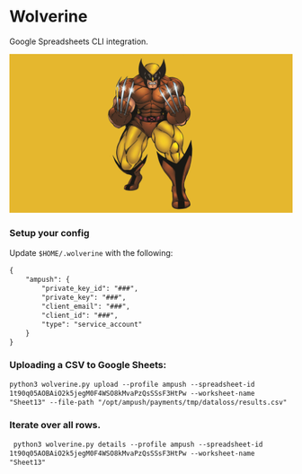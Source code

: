 # Wolverine
Google Spreadsheets CLI integration.

![alt text](/wallpaper.jpg)

### Setup your config
Update `$HOME/.wolverine` with the following:
```
{
    "ampush": {
        "private_key_id": "###",
        "private_key": "###",
        "client_email": "###",
        "client_id": "###",
        "type": "service_account"
    }
}
```
### Uploading a CSV to Google Sheets:
```
python3 wolverine.py upload --profile ampush --spreadsheet-id 1t90q05AOBAiO2k5jegM0F4WSO8kMvaPzQsSSsF3HtPw --worksheet-name "Sheet13" --file-path "/opt/ampush/payments/tmp/dataloss/results.csv"
```

### Iterate over all rows.
```
 python3 wolverine.py details --profile ampush --spreadsheet-id 1t90q05AOBAiO2k5jegM0F4WSO8kMvaPzQsSSsF3HtPw --worksheet-name "Sheet13"
```
